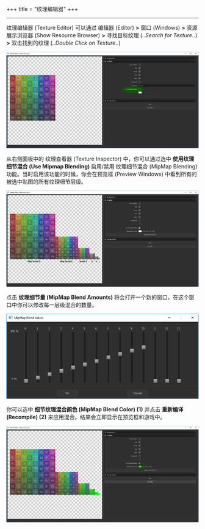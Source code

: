 +++
title = "纹理编辑器"
+++


------------------

纹理编辑器 (Texture Editor) 可以通过 编辑器 (Editor) <strong>></strong> 窗口 (Windows) <strong>></strong> 资源展示浏览器 (Show Resource Browser) <strong>></strong> 寻找目标纹理 (*..Search for Texture..*) <strong>></strong> 双击找到的纹理 (*..Double Click on Texture..*)

![](/img/mipmap_editor/tex_editor_pre_mip.PNG)

从右侧面板中的 纹理查看器 (Texture Inspector) 中，你可以通过选中 <strong> 使用纹理细节混合 (Use Mipmap Blending) </strong> 启用/禁用 纹理细节混合 (MipMap Blending) 功能。当时启用该功能的时候，你会在预览框 (Preview Windows) 中看到所有的被选中贴图的所有纹理细节层级。

![](/img/mipmap_editor/tex_editor_post_mip.PNG)

点击 <strong> 纹理细节量 (MipMap Blend Amounts) </strong> 将会打开一个新的窗口，在这个窗口中你可以修改每一层级混合的数量。

![](/img/mipmap_editor/mipmap_blend_window.PNG)

你可以选中 <strong> 细节纹理混合颜色 (MipMap Blend Color) (1)</strong> 并点击 <strong> 重新编译 (Recompile) (2)</strong> 来应用混合。结果会立即显示在预览框和游戏中。

![](/img/mipmap_editor/tex_editor_compiled.PNG)
